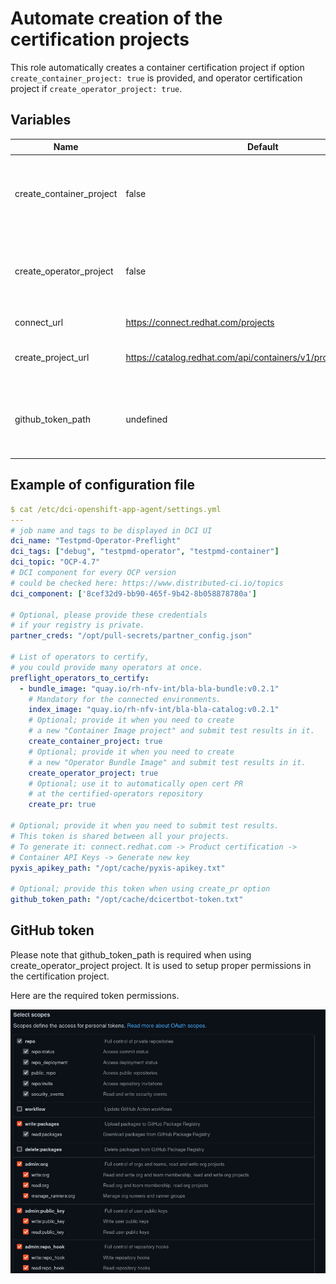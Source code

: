 # Automate creation of the certification projects

This role automatically creates a container certification project if option `create_container_project: true` is provided, and operator certification project if `create_operator_project: true`.

## Variables

Name                     | Default                                                                    | Description
-------------------      | ------------                                                               | -------------
create_container_project | false                                                                      | If set to true, it would create new container certification project
create_operator_project  | false                                                                      | If set to true, it would create new operator certification project
connect_url              | https://connect.redhat.com/projects                                        | Certification UI link
create_project_url       | https://catalog.redhat.com/api/containers/v1/projects/certification            | Pyxis API to create certification project
github_token_path        | undefined            | Path to GitHub token to be used for the operator certification project

## Example of configuration file

```yaml
$ cat /etc/dci-openshift-app-agent/settings.yml
---
# job name and tags to be displayed in DCI UI
dci_name: "Testpmd-Operator-Preflight"
dci_tags: ["debug", "testpmd-operator", "testpmd-container"]
dci_topic: "OCP-4.7"
# DCI component for every OCP version
# could be checked here: https://www.distributed-ci.io/topics
dci_component: ['8cef32d9-bb90-465f-9b42-8b058878780a']

# Optional, please provide these credentials
# if your registry is private.
partner_creds: "/opt/pull-secrets/partner_config.json"

# List of operators to certify,
# you could provide many operators at once.
preflight_operators_to_certify:
  - bundle_image: "quay.io/rh-nfv-int/bla-bla-bundle:v0.2.1"
    # Mandatory for the connected environments.
    index_image: "quay.io/rh-nfv-int/bla-bla-catalog:v0.2.1"
    # Optional; provide it when you need to create
    # a new "Container Image project" and submit test results in it.
    create_container_project: true
    # Optional; provide it when you need to create
    # a new "Operator Bundle Image" and submit test results in it.
    create_operator_project: true
    # Optional; use it to automatically open cert PR
    # at the certified-operators repository
    create_pr: true

# Optional; provide it when you need to submit test results.
# This token is shared between all your projects.
# To generate it: connect.redhat.com -> Product certification ->
# Container API Keys -> Generate new key
pyxis_apikey_path: "/opt/cache/pyxis-apikey.txt"

# Optional; provide this token when using create_pr option
github_token_path: "/opt/cache/dcicertbot-token.txt"
```

## GitHub token

Please note that github_token_path is required when using create_operator_project project. It is used to setup proper permissions in the certification project.

Here are the required token permissions.

![pic](files/github_token.png)
